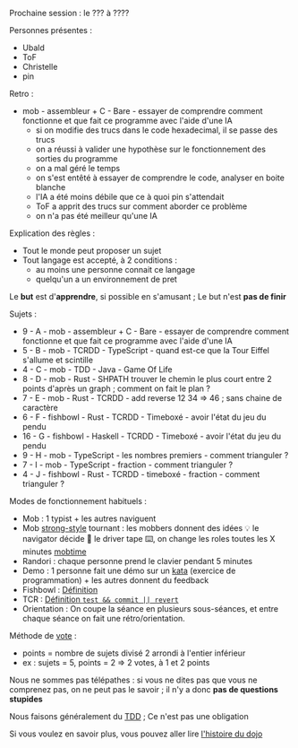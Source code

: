 Prochaine session : le ??? à ????

Personnes présentes :
- Ubald
- ToF
- Christelle
- pin

Retro :
- mob - assembleur + C - Bare - essayer de comprendre comment fonctionne et que fait ce programme avec l'aide d'une IA
  - si on modifie des trucs dans le code hexadecimal, il se passe des trucs
  - on a réussi à valider une hypothèse sur le fonctionnement des sorties du programme
  - on a mal géré le temps
  - on s'est entêté à essayer de comprendre le code, analyser en boite blanche
  - l'IA a été moins débile que ce à quoi pin s'attendait
  - ToF a apprit des trucs sur comment aborder ce problème
  - on n'a pas été meilleur qu'une IA

Explication des règles :
- Tout le monde peut proposer un sujet
- Tout langage est accepté, à 2 conditions :
  - au moins une personne connait ce langage
  - quelqu'un a un environnement de pret

Le **but** est d'**apprendre**, si possible en s'amusant ;
Le but n'est **pas de finir**

Sujets :
- 9 - A - mob - assembleur + C - Bare - essayer de comprendre comment fonctionne et que fait ce programme avec l'aide d'une IA
- 5 - B - mob - TCRDD - TypeScript - quand est-ce que la Tour Eiffel s'allume et scintille
- 4 - C - mob - TDD - Java - Game Of Life
- 8 - D - mob - Rust - SHPATH trouver le chemin le plus court entre 2 points d'après un graph ; comment on fait le plan ?
- 7 - E - mob - Rust - TCRDD - add reverse 12 34 => 46 ; sans chaine de caractère
- 6 - F - fishbowl - Rust - TCRDD - Timeboxé - avoir l'état du jeu du pendu
- 16 - G - fishbowl - Haskell - TCRDD - Timeboxé - avoir l'état du jeu du pendu
- 9 - H - mob - TypeScript - les nombres premiers - comment trianguler ?
- 7 - I - mob - TypeScript - fraction - comment trianguler ?
- 4 - J - fishbowl - Rust - TCRDD - timeboxé - fraction - comment trianguler ?

Modes de fonctionnement habituels :
- Mob : 1 typist + les autres naviguent
- Mob [strong-style] tournant : les mobbers donnent des idées 💡 le navigator décide 🔀 le driver tape ⌨️, on change les roles toutes les X minutes [mobtime]
- Randori : chaque personne prend le clavier pendant 5 minutes
- Demo : 1 personne fait une démo sur un [kata] (exercice de programmation) + les autres donnent du feedback
- Fishbowl : [Définition][fishbowl]
- TCR : [Définition `test && commit || revert`][tcr]
- Orientation : On coupe la séance en plusieurs sous-séances,
  et entre chaque séance on fait une rétro/orientation.

Méthode de [vote] :
- points = nombre de sujets divisé 2 arrondi à l'entier inférieur
- ex : sujets = 5, points = 2 => 2 votes, à 1 et 2 points

Nous ne sommes pas télépathes :
si vous ne dites pas que vous ne comprenez pas, on ne peut pas le savoir ;
il n'y a donc **pas de questions stupides**

Nous faisons généralement du [TDD][test_driven_development] ;
Ce n'est pas une obligation

Si vous voulez en savoir plus, vous pouvez aller lire [l'histoire du dojo]

[kata]: https://web.archive.org/web/20040423023001/http://www.pragprog.com/pragdave/Practices/CodeKata.rdoc
[strong-style]: https://llewellynfalco.blogspot.com/2014/06/llewellyns-strong-style-pairing.html
[mobtime]: https://mobtime.hadrienmp.fr/
[fishbowl]: https://en.wikipedia.org/wiki/Fishbowl_%28conversation%29
[tcr]: https://medium.com/@kentbeck_7670/test-commit-revert-870bbd756864
[vote]: https://emmanuelpaatz.com/dojosurvey
[test_driven_development]: https://fr.wikipedia.org/wiki/Test_driven_development
[l'histoire du dojo]: https://github.com/dojo-developpement-paris/dojo-developpement-paris.github.io/blob/main/history.md
